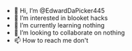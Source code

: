 - 👋 Hi, I’m @EdwardDaPicker445
- 👀 I’m interested in blooket hacks
- 🌱 I’m currently learning nothing
- 💞️ I’m looking to collaborate on nothing
- 📫 How to reach me don't 

<!---
EdwardDaPicker445/EdwardDaPicker445 is a ✨ special ✨ repository because its `README.md` (this file) appears on your GitHub profile.
You can click the Preview link to take a look at your changes.
--->
